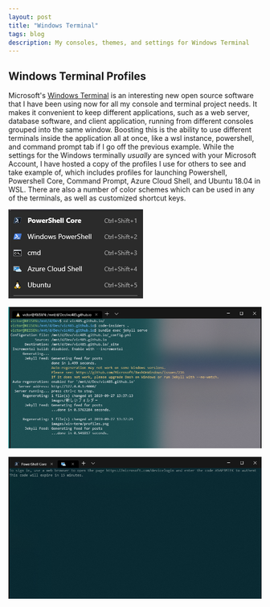 ```yaml
---
layout: post
title: "Windows Terminal"
tags: blog
description: My consoles, themes, and settings for Windows Terminal
---
```


## Windows Terminal Profiles
Microsoft's [Windows Terminal](https://github.com/Microsoft/Terminal) is an interesting new open source software that I have been using now for all my console and terminal project needs. It makes it convenient to keep different applications, such as a web server, database software, and client application, running from different consoles grouped into the same window. Boosting this is the ability to use different terminals inside the application all at once, like a wsl instance, powershell, and command prompt tab if I go off the previous example. While the settings for the Windows terminally *usually* are synced with your Microsoft Account, I have hosted a copy of the profiles I use for others to see and take example of, which includes profiles for launching Powershell, Powershell Core, Command Prompt, Azure Cloud Shell, and Ubuntu 18.04 in WSL. There are also a number of color schemes which can be used in any of the terminals, as well as customized shortcut keys.

![Profile list](/images/win-term/profiles.png)

![Ubuntu WSL](/images/win-term/wsl-term.png)

![Azure Shell](/images/win-term/azure-shell.png)